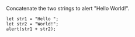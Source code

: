 Concatenate the two strings to alert "Hello World!".

    let str1 = "Hello ";
    let str2 = "World!";
    alert(str1 + str2);
